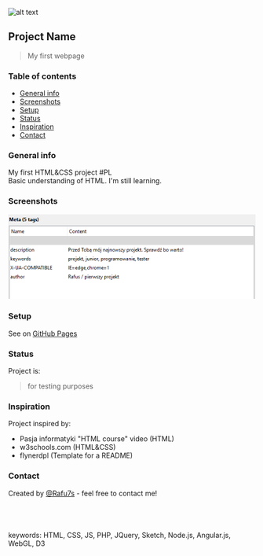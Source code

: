 ![alt text](https://i.ytimg.com/vi/-dJolYw8tnk/hqdefault.jpg "Git Gud")
## Project Name
>My first webpage <BR>
 
### Table of contents
* [General info](#general-info)
* [Screenshots](#screenshots)
* [Setup](#setup)
* [Status](#status)
* [Inspiration](#inspiration)
* [Contact](#contact)

### General info
My first HTML&CSS project  #PL <br /> Basic understanding of HTML. I'm  still learning. 

### Screenshots
![Example meta5](./img/Meta5.png)

### Setup
See on [GitHub Pages](https://rafu7s.github.io/First-project/)
 
### Status
Project is:
>for testing purposes 
<!-- in development (low priority)
>more CSS + JS coming soon....-->

### Inspiration
Project inspired by:
- Pasja informatyki "HTML course" video (HTML)
- w3schools.com (HTML&CSS)
- flynerdpl (Template for a README)

### Contact
Created by [@Rafu7s](mailto:rafusv2@gmail.com) - feel free to contact me!
<br><br><br><br><br>
keywords: HTML, CSS, JS, PHP, JQuery, Sketch, Node.js, Angular.js, WebGL, D3
